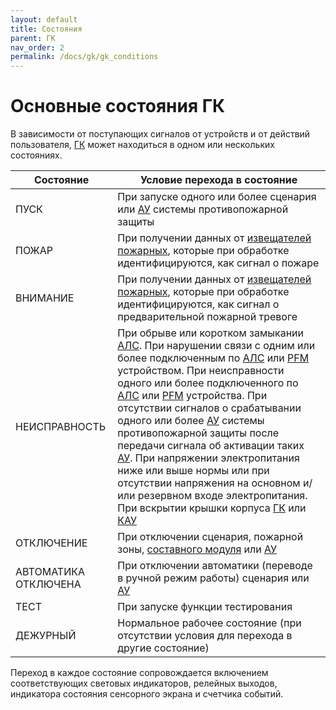 ```yaml
---
layout: default
title: Состояния
parent: ГК
nav_order: 2
permalink: /docs/gk/gk_conditions
---
```


# Основные состояния ГК
В зависимости от поступающих сигналов от устройств и от действий пользователя, [ГК] может находиться в одном или нескольких состояниях.

<table> 
  <thead> 
    <tr> 
      <th style="text-align: center" >Состояние</th>
      <th style="text-align: center">Условие перехода в состояние</th>
    </tr>
  </thead> 
  <tbody>
    <tr>
      <td id="состояние_пуск" style="text-align: left">ПУСК</td>
      <td style="text-align: left">При запуске одного или более сценария или <a href="/gk_manual/docs/address_devices#адресные-устройства">АУ</a> системы противопожарной защиты</td>
    </tr>
    <tr>
      <td id="состояние_пожар" style="text-align: left">ПОЖАР</td>
      <td style="text-align: left">При получении данных от <a href="/gk_manual/docs/address_devices/detectors#извещатели">извещателей пожарных</a>, которые при обработке идентифицируются, как сигнал о пожаре</td>
    </tr>
    <tr>
      <td id="состояние_внимание" style="text-align: left">ВНИМАНИЕ</td>
      <td style="text-align: left">При получении данных от <a href="/gk_manual/docs/address_devices/detectors#извещатели">извещателей пожарных</a>, которые при обработке идентифицируются, как сигнал о предварительной пожарной тревоге</td>
    </tr>
    <tr>
      <td id="состояние_неисправность" style="text-align: left">НЕИСПРАВНОСТЬ</td>
      <td style="text-align: left">При обрыве или коротком замыкании <a href="/gk_manual/docs/global_system/communications_lines#адресная-линия-связи">АЛС</a>. При нарушении связи с одним или более подключенным по <a href="/gk_manual/docs/global_system/communications_lines#адресная-линия-связи">АЛС</a> или <a href="/gk_manual/docs/global_system/communications_lines#цифровая-линия-связи">PFM</a> устройством. При неисправности одного или более подключенного по <a href="/gk_manual/docs/global_system/communications_lines#адресная-линия-связи">АЛС</a> или <a href="/gk_manual/docs/global_system/communications_lines#цифровая-линия-связи">PFM</a> устройства. При отсутствии сигналов о срабатывании одного или более <a href="/gk_manual/docs/address_devices#адресные-устройства">АУ</a> системы противопожарной защиты после передачи сигнала об активации таких <a href="/gk_manual/docs/address_devices#адресные-устройства">АУ</a>. При напряжении электропитания ниже или выше нормы или при отсутствии напряжения на основном и/или резервном входе электропитания. При вскрытии крышки корпуса <a href="/gk_manual/docs/gk#гк">ГК</a> или <a href="/gk_manual/docs/kau#кау">КАУ</a></td>
    </tr>
    <tr>
      <td id="состояние_отключение" style="text-align: left">ОТКЛЮЧЕНИЕ</td>
      <td style="text-align: left">При отключении сценария, пожарной зоны, <a href="/gk_manual/docs/composite_modules#составные-модули">составного модуля</a> или <a href="/gk_manual/docs/address_devices#адресные-устройства">АУ</a></td>
    </tr>
    <tr>
      <td id="состояние_автоматика_отключена" style="text-align: left">АВТОМАТИКА ОТКЛЮЧЕНА</td>
      <td style="text-align: left">При отключении автоматики (переводе в ручной режим работы) сценария или <a href="/gk_manual/docs/address_devices#адресные-устройства">АУ</a></td>
    </tr>
    <tr>
      <td id="состояние_тест" style="text-align: left">ТЕСТ</td>
      <td style="text-align: left">При запуске функции тестирования</td>
    </tr>
    <tr>
      <td id="состояние_дежурный" style="text-align: left">ДЕЖУРНЫЙ</td>
      <td style="text-align: left">Нормальное рабочее состояние (при отсутствии условия для перехода в другие состояние)</td>
    </tr>
  </tbody>
</table>

Переход в каждое состояние сопровождается включением соответствующих световых индикаторов, релейных выходов, индикатора состояния сенсорного экрана и счетчика событий.

[ГК]: /gk_manual/docs/gk#гк
